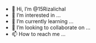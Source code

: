 - 👋 Hi, I’m @15Rizalichal
- 👀 I’m interested in ...
- 🌱 I’m currently learning ...
- 💞️ I’m looking to collaborate on ...
- 📫 How to reach me ...

<!---
15Rizalichal/15Rizalichal is a ✨ special ✨ repository because its `README.md` (this file) appears on your GitHub profile.
You can click the Preview link to take a look at your changes.
--->

